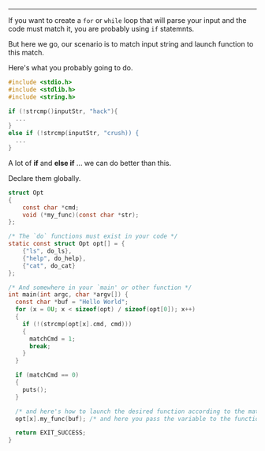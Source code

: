 
---

If you want to create a `for` or `while` loop that will parse your input and the code must match it, you are probably using `if` statemnts.

But here we go, our scenario is to match input string and launch function to this match.

Here's what you probably going to do.

```c
#include <stdio.h>
#include <stdlib.h>
#include <string.h>

if (!strcmp()inputStr, "hack"){
  ...
}
else if (!strcmp(inputStr, "crush)) {
  ...
}
```

A lot of **if** and **else if** ... we can do better than this.

Declare them globally.

```c
struct Opt
{
    const char *cmd;
    void (*my_func)(const char *str);
};

/* The `do` functions must exist in your code */
static const struct Opt opt[] = {
    {"ls", do_ls},
    {"help", do_help},
    {"cat", do_cat}
};

/* And somewhere in your `main' or other function */
int main(int argc, char *argv[]) {
  const char *buf = "Hello World";
  for (x = 0U; x < sizeof(opt) / sizeof(opt[0]); x++)
  {
    if (!(strcmp(opt[x].cmd, cmd)))
    {
      matchCmd = 1;
      break;
    }
  }

  if (matchCmd == 0)
  {
    puts();
  }

  /* and here's how to launch the desired function according to the match */
  opt[x].my_func(buf); /* and here you pass the variable to the function */

  return EXIT_SUCCESS;
}
```